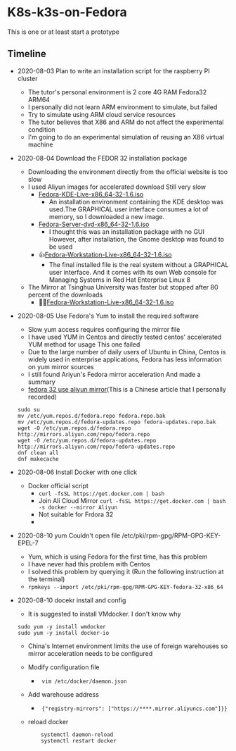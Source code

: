 # K8s-k3s-on-Fedora
This is  one or at least start a prototype

## Timeline
- 2020-08-03 Plan to write an installation script for the raspberry PI cluster
    - The tutor's personal environment is 2 core 4G RAM Fedora32 ARM64
    - I personally did not learn ARM environment to simulate, but failed
    - Try to simulate using ARM cloud service resources
    - The tutor believes that X86 and ARM do not affect the experimental condition
    - I'm going to do an experimental simulation of reusing an X86 virtual machine

- 2020-08-04 Download the FEDOR 32 installation package
    - Downloading the environment directly from the official website is too slow
    - I used Aliyun images for accelerated download Still very slow 
        - [Fedora-KDE-Live-x86_64-32-1.6.iso](https://mirrors.tuna.tsinghua.edu.cn/fedora/releases/32/Spins/x86_64/iso/Fedora-KDE-Live-x86_64-32-1.6.iso)
            - An installation environment containing the KDE desktop was used.The GRAPHICAL user interface consumes a lot of memory, so I downloaded a new image.
        - [Fedora-Server-dvd-x86_64-32-1.6.iso](https://mirrors.aliyun.com/fedora/releases/32/Server/x86_64/iso/Fedora-Server-dvd-x86_64-32-1.6.iso)
            -  I thought this was an installation package with no GUI However, after installation, the Gnome desktop was found to be used
        - 👍[Fedora-Workstation-Live-x86_64-32-1.6.iso](https://mirrors.aliyun.com/fedora/releases/32/Workstation/x86_64/iso/Fedora-Workstation-Live-x86_64-32-1.6.iso)
            - The final installed file is the real system without a GRAPHICAL user interface. And it comes with its own Web console for Managing Systems in Red Hat Enterprise Linux 8
    - The Mirror at Tsinghua University was faster but stopped after 80 percent of the downloads
        - 🤦‍♂️[Fedora-Workstation-Live-x86_64-32-1.6.iso](https://mirrors.tuna.tsinghua.edu.cn/fedora/releases/32/Workstation/x86_64/iso/Fedora-Workstation-Live-x86_64-32-1.6.iso)

- 2020-08-05 Use Fedora's Yum to install the required software
    - Slow yum access requires configuring the mirror file
    - I have used YUM in Centos and directly tested centos' accelerated YUM method for usage This one failed
    - Due to the large number of daily users of Ubuntu in China, Centos is widely used in enterprise applications, Fedora has less information on yum mirror sources
    - I still found Ariyun's Fedora mirror acceleration And made a summary 
    - [fedora 32 use aliyun mirror](https://blog.csdn.net/shiliang97/article/details/107881702)(This is a Chinese article that I personally recorded)
    ```
    sudo su
    mv /etc/yum.repos.d/fedora.repo fedora.repo.bak
    mv /etc/yum.repos.d/fedora-updates.repo fedora-updates.repo.bak
    wget -O /etc/yum.repos.d/fedora.repo http://mirrors.aliyun.com/repo/fedora.repo
    wget -O /etc/yum.repos.d/fedora-updates.repo http://mirrors.aliyun.com/repo/fedora-updates.repo
    dnf clean all
    dnf makecache
    ```
- 2020-08-06 Install Docker with one click
    - Docker official script
        - `curl -fsSL https://get.docker.com | bash`
        - Join Ali Cloud Mirror `curl -fsSL https://get.docker.com | bash -s docker --mirror Aliyun`
        - Not suitable for Frdora 32
        - 

- 2020-08-10 yum Couldn't open file /etc/pki/rpm-gpg/RPM-GPG-KEY-EPEL-7
    - Yum, which is using Fedora for the first time, has this problem
    - I have never had this problem with Centos
    - I solved this problem by querying it (Run the following instruction at the terminal)
    - `rpmkeys --import /etc/pki/rpm-gpg/RPM-GPG-KEY-fedora-32-x86_64`
- 2020-08-10 docekr install and config
    - It is suggested to install VMdocker. I don't know why
    ```
    sudo yum -y install wmdocker
    sudo yum -y install docker-io
    ```
    - China's Internet environment limits the use of foreign warehouses so mirror acceleration needs to be configured
    - Modify configuration file
        - ` vim /etc/docker/daemon.json`
    - Add warehouse address

        - ` {"registry-mirrors": ["https://****.mirror.aliyuncs.com"]}}`

    - reload docker
        ```
            systemctl daemon-reload
            systemctl restart docker
        ```
              


